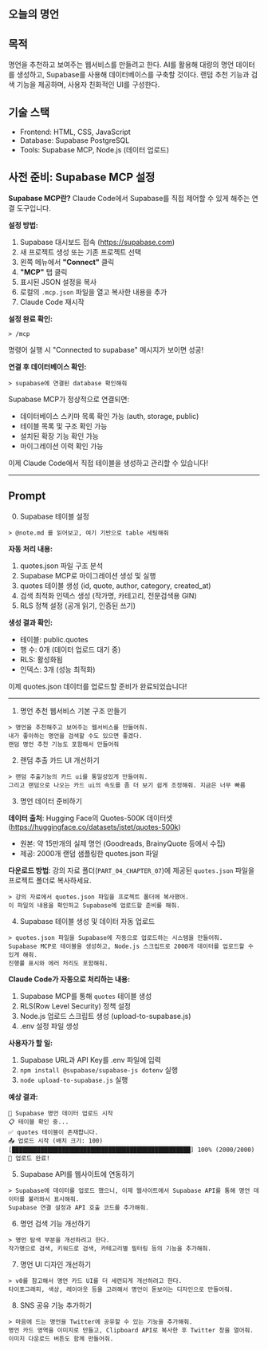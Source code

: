 ## 오늘의 명언

## 목적

명언을 추천하고 보여주는 웹서비스를 만들려고 한다.
AI를 활용해 대량의 명언 데이터를 생성하고, Supabase를 사용해 데이터베이스를 구축할 것이다.
랜덤 추천 기능과 검색 기능을 제공하며, 사용자 친화적인 UI를 구성한다.


## 기술 스택

- Frontend: HTML, CSS, JavaScript
- Database: Supabase PostgreSQL
- Tools: Supabase MCP, Node.js (데이터 업로드)


## 사전 준비: Supabase MCP 설정

**Supabase MCP란?**
Claude Code에서 Supabase를 직접 제어할 수 있게 해주는 연결 도구입니다.

**설정 방법:**

1. Supabase 대시보드 접속 (https://supabase.com)
2. 새 프로젝트 생성 또는 기존 프로젝트 선택
3. 왼쪽 메뉴에서 **"Connect"** 클릭
4. **"MCP"** 탭 클릭
5. 표시된 JSON 설정을 복사
6. 로컬의 `.mcp.json` 파일을 열고 복사한 내용을 추가
7. Claude Code 재시작

**설정 완료 확인:**
```
> /mcp
```
명령어 실행 시 "Connected to supabase" 메시지가 보이면 성공!

**연결 후 데이터베이스 확인:**
```
> supabase에 연결된 database 확인해줘
```

Supabase MCP가 정상적으로 연결되면:
- 데이터베이스 스키마 목록 확인 가능 (auth, storage, public)
- 테이블 목록 및 구조 확인 가능
- 설치된 확장 기능 확인 가능
- 마이그레이션 이력 확인 가능

이제 Claude Code에서 직접 테이블을 생성하고 관리할 수 있습니다!

---

## Prompt

0. Supabase 테이블 설정

```
> @note.md 를 읽어보고, 여기 기반으로 table 세팅해줘
```

**자동 처리 내용:**
1. quotes.json 파일 구조 분석
2. Supabase MCP로 마이그레이션 생성 및 실행
3. quotes 테이블 생성 (id, quote, author, category, created_at)
4. 검색 최적화 인덱스 생성 (작가명, 카테고리, 전문검색용 GIN)
5. RLS 정책 설정 (공개 읽기, 인증된 쓰기)

**생성 결과 확인:**
- 테이블: public.quotes
- 행 수: 0개 (데이터 업로드 대기 중)
- RLS: 활성화됨
- 인덱스: 3개 (성능 최적화)

이제 quotes.json 데이터를 업로드할 준비가 완료되었습니다!

---

1. 명언 추천 웹서비스 기본 구조 만들기

```
> 명언을 추천해주고 보여주는 웹서비스를 만들어줘.
내가 좋아하는 명언을 검색할 수도 있으면 좋겠다.
랜덤 명언 추천 기능도 포함해서 만들어줘
```

2. 랜덤 추출 카드 UI 개선하기

```
> 랜덤 추출기능의 카드 ui를 통일성있게 만들어줘.
그리고 랜덤으로 나오는 카드 ui의 속도를 좀 더 보기 쉽게 조정해줘. 지금은 너무 빠름
```

3. 명언 데이터 준비하기

**데이터 출처**: Hugging Face의 Quotes-500K 데이터셋 (https://huggingface.co/datasets/jstet/quotes-500k)
- 원본: 약 15만개의 실제 명언 (Goodreads, BrainyQuote 등에서 수집)
- 제공: 2000개 랜덤 샘플링한 quotes.json 파일

**다운로드 방법**:
강의 자료 폴더(`PART_04_CHAPTER_07`)에 제공된 `quotes.json` 파일을 프로젝트 폴더로 복사하세요.

```
> 강의 자료에서 quotes.json 파일을 프로젝트 폴더에 복사했어.
이 파일의 내용을 확인하고 Supabase에 업로드할 준비를 해줘.
```

4. Supabase 테이블 생성 및 데이터 자동 업로드

```
> quotes.json 파일을 Supabase에 자동으로 업로드하는 시스템을 만들어줘.
Supabase MCP로 테이블을 생성하고, Node.js 스크립트로 2000개 데이터를 업로드할 수 있게 해줘.
진행률 표시와 에러 처리도 포함해줘.
```

**Claude Code가 자동으로 처리하는 내용:**
1. Supabase MCP를 통해 `quotes` 테이블 생성
2. RLS(Row Level Security) 정책 설정
3. Node.js 업로드 스크립트 생성 (upload-to-supabase.js)
4. .env 설정 파일 생성

**사용자가 할 일:**
1. Supabase URL과 API Key를 .env 파일에 입력
2. `npm install @supabase/supabase-js dotenv` 실행
3. `node upload-to-supabase.js` 실행

**예상 결과:**
```
🚀 Supabase 명언 데이터 업로드 시작
📋 테이블 확인 중...
✅ quotes 테이블이 존재합니다.
📤 업로드 시작 (배치 크기: 100)
[██████████████████████████████████████████████████] 100% (2000/2000)
🎉 업로드 완료!
```

5. Supabase API를 웹사이트에 연동하기

```
> Supabase에 데이터를 업로드 했으니, 이제 웹사이트에서 Supabase API를 통해 명언 데이터를 불러와서 표시해줘.
Supabase 연결 설정과 API 호출 코드를 추가해줘.
```

6. 명언 검색 기능 개선하기

```
> 명언 탐색 부분을 개선하려고 한다.
작가명으로 검색, 키워드로 검색, 카테고리별 필터링 등의 기능을 추가해줘.
```

7. 명언 UI 디자인 개선하기

```
> v0를 참고해서 명언 카드 UI를 더 세련되게 개선하려고 한다.
타이포그래피, 색상, 레이아웃 등을 고려해서 명언이 돋보이는 디자인으로 만들어줘.
```

8. SNS 공유 기능 추가하기

```
> 마음에 드는 명언을 Twitter에 공유할 수 있는 기능을 추가해줘.
명언 카드 영역을 이미지로 만들고, Clipboard API로 복사한 후 Twitter 창을 열어줘.
이미지 다운로드 버튼도 함께 만들어줘.
```
